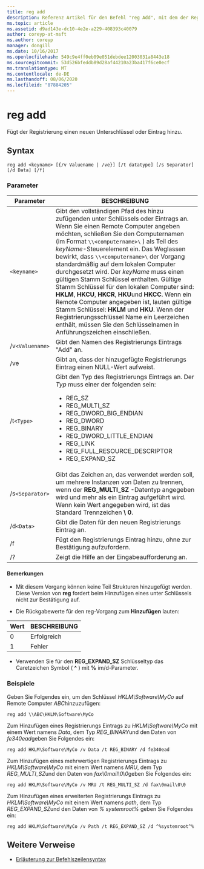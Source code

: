 ```yaml
---
title: reg add
description: Referenz Artikel für den Befehl "reg Add", mit dem der Registrierung ein neuer Unterschlüssel oder Eintrag hinzugefügt wird.
ms.topic: article
ms.assetid: d9ad143e-dc10-4e2e-a229-408393c40079
author: coreyp-at-msft
ms.author: coreyp
manager: dongill
ms.date: 10/16/2017
ms.openlocfilehash: 549c9e4ff0eb09e051debdee12003031a8443e18
ms.sourcegitcommit: 53d526bfeddb89d28af44210a23ba417f6ce0ecf
ms.translationtype: MT
ms.contentlocale: de-DE
ms.lasthandoff: 08/06/2020
ms.locfileid: "87884205"
---
```

# <a name="reg-add"></a>reg add

Fügt der Registrierung einen neuen Unterschlüssel oder Eintrag hinzu.

## <a name="syntax"></a>Syntax

```
reg add <keyname> [{/v Valuename | /ve}] [/t datatype] [/s Separator] [/d Data] [/f]
```

### <a name="parameters"></a>Parameter

| Parameter | BESCHREIBUNG |
|--|--|
| `<keyname>` | Gibt den vollständigen Pfad des hinzu zufügenden unter Schlüssels oder Eintrags an. Wenn Sie einen Remote Computer angeben möchten, schließen Sie den Computernamen (im Format `\\<computername>\` ) als Teil des *keyName*-Steuerelement ein. Das Weglassen bewirkt, dass `\\<computername>\` der Vorgang standardmäßig auf dem lokalen Computer durchgesetzt wird. Der *keyName* muss einen gültigen Stamm Schlüssel enthalten. Gültige Stamm Schlüssel für den lokalen Computer sind: **HKLM**, **HKCU**, **HKCR**, **HKU**und **HKCC**. Wenn ein Remote Computer angegeben ist, lauten gültige Stamm Schlüssel: **HKLM** und **HKU**. Wenn der Registrierungsschlüssel Name ein Leerzeichen enthält, müssen Sie den Schlüsselnamen in Anführungszeichen einschließen. |
| /v`<Valuename>` | Gibt den Namen des Registrierungs Eintrags "Add" an. |
| /ve | Gibt an, dass der hinzugefügte Registrierungs Eintrag einen NULL-Wert aufweist. |
| /t`<Type>` | Gibt den Typ des Registrierungs Eintrags an. Der *Typ* muss einer der folgenden sein:<ul><li>REG_SZ</li><li>REG_MULTI_SZ</li><li>REG_DWORD_BIG_ENDIAN</li><li>REG_DWORD</li><li>REG_BINARY</li><li>REG_DWORD_LITTLE_ENDIAN</li><li>REG_LINK</li><li>REG_FULL_RESOURCE_DESCRIPTOR</li><li>REG_EXPAND_SZ</li></ul> |
| /s`<Separator>` | Gibt das Zeichen an, das verwendet werden soll, um mehrere Instanzen von Daten zu trennen, wenn der **REG_MULTI_SZ** -Datentyp angegeben wird und mehr als ein Eintrag aufgeführt wird. Wenn kein Wert angegeben wird, ist das Standard Trennzeichen **\ 0**. |
| /d`<Data>` | Gibt die Daten für den neuen Registrierungs Eintrag an. |
| /f | Fügt den Registrierungs Eintrag hinzu, ohne zur Bestätigung aufzufordern. |
| /? | Zeigt die Hilfe an der Eingabeaufforderung an. |

#### <a name="remarks"></a>Bemerkungen

- Mit diesem Vorgang können keine Teil Strukturen hinzugefügt werden. Diese Version von **reg** fordert beim Hinzufügen eines unter Schlüssels nicht zur Bestätigung auf.

- Die Rückgabewerte für den reg-Vorgang zum **Hinzufügen** lauten:

| Wert | BESCHREIBUNG |
|--|--|
| 0 | Erfolgreich |
| 1 | Fehler |

- Verwenden Sie für den **REG_EXPAND_SZ** Schlüsseltyp das Caretzeichen Symbol ( **^** ) mit **%** im/d-Parameter.

### <a name="examples"></a>Beispiele

Geben Sie Folgendes ein, um den Schlüssel *HKLM\Software\MyCo* auf Remote Computer *ABC*hinzuzufügen:

```
reg add \\ABC\HKLM\Software\MyCo
```

Zum Hinzufügen eines Registrierungs Eintrags zu *HKLM\Software\MyCo* mit einem Wert namens *Data*, dem Typ *REG_BINARY*und den Daten von *fe340ead*geben Sie Folgendes ein:

```
reg add HKLM\Software\MyCo /v Data /t REG_BINARY /d fe340ead
```

Zum Hinzufügen eines mehrwertigen Registrierungs Eintrags zu *HKLM\Software\MyCo* mit einem Wert namens *MRU*, dem Typ *REG_MULTI_SZ*und den Daten von *fax\0mail\0\0*geben Sie Folgendes ein:

```
reg add HKLM\Software\MyCo /v MRU /t REG_MULTI_SZ /d fax\0mail\0\0
```

Zum Hinzufügen eines erweiterten Registrierungs Eintrags zu *HKLM\Software\MyCo* mit einem Wert namens *path*, dem Typ *REG_EXPAND_SZ*und den Daten von *% systemroot%* geben Sie Folgendes ein:

```
reg add HKLM\Software\MyCo /v Path /t REG_EXPAND_SZ /d ^%systemroot^%
```

## <a name="additional-references"></a>Weitere Verweise

- [Erläuterung zur Befehlszeilensyntax](command-line-syntax-key.md)
